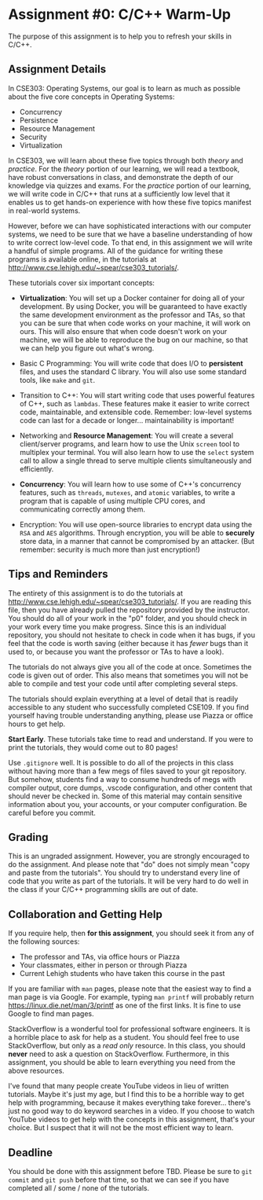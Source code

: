 # Assignment #0: C/C++ Warm-Up

The purpose of this assignment is to help you to refresh your skills in C/C++.

## Assignment Details

In CSE303: Operating Systems, our goal is to learn as much as possible about the
five core concepts in Operating Systems:

* Concurrency
* Persistence
* Resource Management
* Security
* Virtualization

In CSE303, we will learn about these five topics through both *theory* and
*practice*.  For the *theory* portion of our learning, we will read a textbook,
have robust conversations in class, and demonstrate the depth of our knowledge
via quizzes and exams.  For the *practice* portion of our learning, we will
write code in C/C++ that runs at a sufficiently low level that it enables us to
get hands-on experience with how these five topics manifest in real-world
systems.

However, before we can have sophisticated interactions with our computer
systems, we need to be sure that we have a baseline understanding of how to
write correct low-level code.  To that end, in this assignment we will write a
handful of simple programs.  All of the guidance for writing these programs is
available online, in the tutorials at
http://www.cse.lehigh.edu/~spear/cse303_tutorials/.

These tutorials cover six important concepts:

* **Virtualization**: You will set up a Docker container for doing all of your
  development.  By using Docker, you will be guaranteed to have exactly the same
  development environment as the professor and TAs, so that you can be sure that
  when code works on your machine, it will work on ours.  This will also ensure
  that when code doesn't work on your machine, we will be able to reproduce the
  bug on our machine, so that we can help you figure out what's wrong.

* Basic C Programming: You will write code that does I/O to **persistent** files,
  and uses the standard C library.  You will also use some standard tools, like
  `make` and `git`.

* Transition to C++: You will start writing code that uses powerful features of
  C++, such as `lambdas`.  These features make it easier to write correct code,
  maintainable, and extensible code.  Remember: low-level systems code can last
  for a decade or longer... maintainability is important!

* Networking and **Resource Management**: You will create a several
  client/server programs, and learn how to use the Unix `screen` tool to
  multiplex your terminal.  You will also learn how to use the `select` system
  call to allow a single thread to serve multiple clients simultaneously and
  efficiently.

* **Concurrency**: You will learn how to use some of C++'s concurrency features,
  such as `threads`, `mutexes`, and `atomic` variables, to write a program that
  is capable of using multiple CPU cores, and communicating correctly among
  them.

* Encryption: You will use open-source libraries to encrypt data using the `RSA`
  and `AES` algorithms.  Through encryption, you will be able to **securely**
  store data, in a manner that cannot be compromised by an attacker.  (But
  remember: security is much more than just encryption!)

## Tips and Reminders

The entirety of this assignment is to do the tutorials at
http://www.cse.lehigh.edu/~spear/cse303_tutorials/.  If you are reading this
file, then you have already pulled the repository provided by the instructor.
You should do all of your work in the "p0" folder, and you should check in your
work every time you make progress.  Since this is an individual repository, you
should not hesitate to check in code when it has bugs, if you feel that the code
is worth saving (either because it has *fewer* bugs than it used to, or because
you want the professor or TAs to have a look).

The tutorials do not always give you all of the code at once.  Sometimes the
code is given out of order.  This also means that sometimes you will not be able
to compile and test your code until after completing several steps.

The tutorials should explain everything at a level of detail that is readily
accessible to any student who successfully completed CSE109.  If you find
yourself having trouble understanding anything, please use Piazza or office
hours to get help.

**Start Early**.  These tutorials take time to read and understand.  If you were
to print the tutorials, they would come out to 80 pages!

Use `.gitignore` well.  It is possible to do all of the projects in this class
without having more than a few megs of files saved to your git repository.  But
somehow, students find a way to consume hundreds of megs with compiler output,
core dumps, .vscode configuration, and other content that should never be
checked in.  Some of this material may contain sensitive information about you,
your accounts, or your computer configuration.  Be careful before you commit.

## Grading

This is an ungraded assignment.  However, you are strongly encouraged to do the
assignment.  And please note that "do" does not simply mean "copy and paste from
the tutorials".  You should try to understand every line of code that you write
as part of the tutorials.  It will be very hard to do well in the class if your
C/C++ programming skills are out of date.

## Collaboration and Getting Help

If you require help, then **for this assignment**, you should seek it from any
of the following sources:

* The professor and TAs, via office hours or Piazza
* Your classmates, either in person or through Piazza
* Current Lehigh students who have taken this course in the past

If you are familiar with `man` pages, please note that the easiest way to find a
man page is via Google.  For example, typing `man printf` will probably return
https://linux.die.net/man/3/printf as one of the first links.  It is fine to use
Google to find man pages.

StackOverflow is a wonderful tool for professional software engineers.  It is a
horrible place to ask for help as a student.  You should feel free to use
StackOverflow, but only as a *read only* resource.  In this class, you should
**never** need to ask a question on StackOverflow.  Furthermore, in this
assignment, you should be able to learn everything you need from the above
resources.

I've found that many people create YouTube videos in lieu of written tutorials.
Maybe it's just my age, but I find this to be a horrible way to get help with
programming, because it makes everything take forever... there's just no good
way to do keyword searches in a video.  If you choose to watch YouTube videos to
get help with the concepts in this assignment, that's your choice.  But I
suspect that it will not be the most efficient way to learn.

## Deadline

You should be done with this assignment before TBD.  Please be sure to `git
commit` and `git push` before that time, so that we can see if you have
completed all / some / none of the tutorials.
